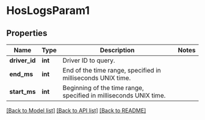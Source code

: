 # HosLogsParam1

## Properties
Name | Type | Description | Notes
------------ | ------------- | ------------- | -------------
**driver_id** | **int** | Driver ID to query. | 
**end_ms** | **int** | End of the time range, specified in milliseconds UNIX time. | 
**start_ms** | **int** | Beginning of the time range, specified in milliseconds UNIX time. | 

[[Back to Model list]](../README.md#documentation-for-models) [[Back to API list]](../README.md#documentation-for-api-endpoints) [[Back to README]](../README.md)


